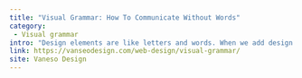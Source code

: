 ```yaml
---
title: "Visual Grammar: How To Communicate Without Words"
category: 
 - Visual grammar
intro: "Design elements are like letters and words. When we add design principles and apply them to our elements, our words, we form a visual grammar. As we learn to use both we enable ourselves to communicate visually."
link: https://vanseodesign.com/web-design/visual-grammar/
site: Vaneso Design
---
```






